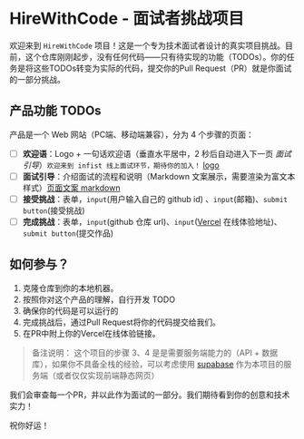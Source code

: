 # HireWithCode - 面试者挑战项目

欢迎来到 `HireWithCode` 项目！这是一个专为技术面试者设计的真实项目挑战。目前，这个仓库刚刚起步，没有任何代码——只有待实现的功能（TODOs）。你的任务是将这些TODOs转变为实际的代码，提交你的Pull Request（PR）就是你面试的一部分挑战。

## 产品功能 TODOs

产品是一个 Web 网站（PC端、移动端兼容），分为 4 个步骤的页面：

- [ ] **欢迎语**：Logo + 一句话欢迎语（垂直水平居中，2 秒后自动进入下一页 *面试引导*）`欢迎来到 infist 线上面试环节，期待你的加入！` [logo](./logo.png)
- [ ] **面试引导**：介绍面试的流程和说明（Markdown 文案展示，需要渲染为富文本样式）[页面文案 markdown](https://raw.githubusercontent.com/InfiniteStatesInc/HireWithCode/refs/heads/main/README.md)
- [ ] **接受挑战**：表单，`input`(用户输入自己的 github id) 、`input`(邮箱)、`submit button`(接受挑战)
- [ ] **完成挑战**：表单，`input`(github 仓库 url)、`input`([Vercel](https://vercel.app/) 在线体验地址)、`submit button`(提交作品)

## 如何参与？

1. 克隆仓库到你的本地机器。
2. 按照你对这个产品的理解，自行开发 TODO
4. 确保你的代码是可以运行的
5. 完成挑战后，通过Pull Request将你的代码提交给我们。
6. 在PR中附上你的Vercel在线体验链接。

> 备注说明：
> 这个项目的步骤 3、4 是是需要服务端能力的（API + 数据库），如果你不具备全栈的经验，可以考虑使用 [supabase](https://supabase.com/) 作为本项目的服务端（或者仅仅实现前端静态网页）

我们会审查每一个PR，并以此作为面试的一部分。我们期待看到你的创意和技术实力！

祝你好运！
